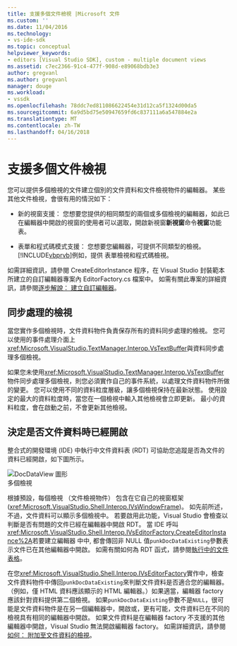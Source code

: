 ```yaml
---
title: 支援多個文件檢視 |Microsoft 文件
ms.custom: ''
ms.date: 11/04/2016
ms.technology:
- vs-ide-sdk
ms.topic: conceptual
helpviewer_keywords:
- editors [Visual Studio SDK], custom - multiple document views
ms.assetid: c7ec2366-91c4-477f-908d-e89068bdb3e3
author: gregvanl
ms.author: gregvanl
manager: douge
ms.workload:
- vssdk
ms.openlocfilehash: 78ddc7ed811086622454e31d12ca5f1324d00da5
ms.sourcegitcommit: 6a9d5bd75e50947659fd6c837111a6a547884e2a
ms.translationtype: MT
ms.contentlocale: zh-TW
ms.lasthandoff: 04/16/2018
---
```

# <a name="supporting-multiple-document-views"></a>支援多個文件檢視
您可以提供多個檢視的文件建立個別的文件資料和文件檢視物件的編輯器。 某些其他文件檢視，會很有用的情況如下：  
  
-   新的視窗支援： 您想要您提供的相同類型的兩個或多個檢視的編輯器，如此已在編輯器中開啟的視窗的使用者可以選取，開啟新視窗**新視窗**命令**視窗**功能表。  
  
-   表單和程式碼模式支援： 您想要您編輯器，可提供不同類型的檢視。 [!INCLUDE[vbprvb](../code-quality/includes/vbprvb_md.md)]例如，提供 表單檢視和程式碼檢視。  
  
 如需詳細資訊，請參閱 CreateEditorInstance 程序，在 Visual Studio 封裝範本所建立的自訂編輯器專案內 EditorFactory.cs 檔案中。 如需有關此專案的詳細資訊，請參閱[逐步解說： 建立自訂編輯器](../extensibility/walkthrough-creating-a-custom-editor.md)。  
  
## <a name="synchronizing-views"></a>同步處理的檢視  
 當您實作多個檢視時，文件資料物件負責保存所有的資料同步處理的檢視。 您可以使用的事件處理介面上<xref:Microsoft.VisualStudio.TextManager.Interop.VsTextBuffer>與資料同步處理多個檢視。  
  
 如果您未使用<xref:Microsoft.VisualStudio.TextManager.Interop.VsTextBuffer>物件同步處理多個檢視，則您必須實作自己的事件系統，以處理文件資料物件所做的變更。 您可以使用不同的資料粒度層級，讓多個檢視保持在最新狀態。 使用設定的最大的資料粒度時，當您在一個檢視中輸入其他檢視會立即更新。 最小的資料粒度，會在啟動之前，不會更新其他檢視。  
  
## <a name="determining-whether-document-data-is-already-open"></a>決定是否文件資料時已經開啟  
 整合式的開發環境 (IDE) 中執行中文件資料表 (RDT) 可協助您追蹤是否為文件的資料已經開啟，如下圖所示。  
  
 ![DocDataView 圖形](../extensibility/media/docdataview.gif "Docdataview")  
多個檢視  
  
 根據預設，每個檢視 （文件檢視物件） 包含在它自己的視窗框架 (<xref:Microsoft.VisualStudio.Shell.Interop.IVsWindowFrame>)。 如先前所述，不過，文件資料可以顯示多個檢視中。 若要啟用此功能，Visual Studio 會檢查以判斷是否有問題的文件已經在編輯器中開啟 RDT。 當 IDE 呼叫<xref:Microsoft.VisualStudio.Shell.Interop.IVsEditorFactory.CreateEditorInstance%2A>若要建立編輯器 中中, 都會傳回非 NULL 值`punkDocDataExisting`參數表示文件已在其他編輯器中開啟。 如需有關如何為 RDT 函式，請參閱[執行中的文件表格](../extensibility/internals/running-document-table.md)。  
  
 在您<xref:Microsoft.VisualStudio.Shell.Interop.IVsEditorFactory>實作中，檢查文件資料物件中傳回`punkDocDataExisting`來判斷文件資料是否適合您的編輯器。 （例如，僅 HTML 資料應該顯示的 HTML 編輯器。）如果適當，編輯器 factory 應該針對資料提供第二個檢視。 如果`punkDocDataExisting`參數不是`NULL`，很可能是文件資料物件是在另一個編輯器中，開啟或，更有可能，文件資料已在不同的檢視具有相同的編輯器中開啟。 如果文件資料是在編輯器 factory 不支援的其他編輯器中開啟，Visual Studio 無法開啟編輯器 factory。 如需詳細資訊，請參閱[如何： 附加至文件資料的檢視](../extensibility/how-to-attach-views-to-document-data.md)。